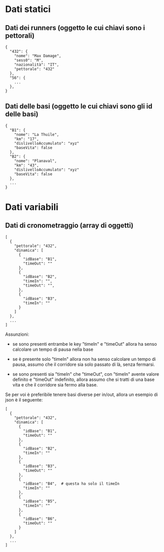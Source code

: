 # Dati statici

## Dati dei runners (oggetto le cui chiavi sono i pettorali)


```
{
  "432": {
    "nome": "Max Damage",
    "sess0": "M",
    "nazionalità": "IT",
    "pettorale": "432"
  },
  "56": {
    ...
  },
}
```

## Dati delle basi (oggetto le cui chiavi sono gli id delle basi)


```
{
  "B1": {
    "nome": "La Thuile",
    "km": "17",
    "dislivelloAccumulato": "xyz"
    "baseVita": false
  },
  "B2": {
    "nome": "Planaval",
    "km": "43",
    "dislivelloAccumulato": "xyz"
    "baseVita": false
  },
  ...
}
```

# Dati variabili

## Dati di cronometraggio (array di oggetti)


```
[
  {
    "pettorale": "432",
    "dinamica": [
      {
        "idBase": "B1",
        "timeOut": ""
      },
      {
        "idBase": "B2",
        "timeIn": "",
        "timeOut": "",
      },
      {
        "idBase": "B3",
        "timeIn": ""
      }
    ]
  },
  ...
]
```

Assunzioni:

- se sono presenti entrambe le key "timeIn" e "timeOut" allora ha senso calcolare un tempo di pausa nella base

- se è presente solo "timeIn" allora non ha senso calcolare un tempo di pausa, assumo che il corridore sia solo passato di là, senza fermarsi.

- se sono presenti sia "timeIn" che "timeOut", con "timeIn" avente valore definito e "timeOut" indefinito, allora assumo che si tratti di una base vita e che il corridore sia fermo alla base.

Se per voi è preferibile tenere basi diverse per in/out, allora un esempio di json è il seguente:


```
[
  {
    "pettorale": "432",
    "dinamica": [
      {
        "idBase": "B1",
        "timeOut": ""
      },
      {
        "idBase": "B2",
        "timeIn": ""
      },
      {
        "idBase": "B3",
        "timeOut": ""
      },
      {
        "idBase": "B4",  # questa ha solo il timeIn
        "timeIn": ""
      },
      {
        "idBase": "B5",
        "timeIn": ""
      },
      {
        "idBase": "B6",
        "timeOut": ""
      }
    ]
  },
  ...
]
```